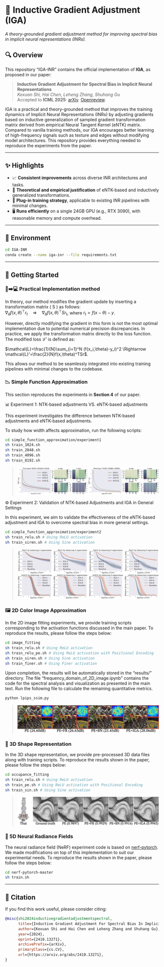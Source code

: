 # 🧠 Inductive Gradient Adjustment (IGA)  
*A theory-grounded gradient adjustment method for improving spectral bias in implicit neural representations (INRs).*

## 🔍 Overview

This repository “IGA-INR” contains the official implementation of **IGA**, as proposed in our paper: 
> **Inductive Gradient Adjustment for Spectral Bias in Implicit Neural Representations**<br>
> *Kexuan Shi, Hai Chen, Leheng Zhang, Shuhang Gu*   
> Accepted to **ICML 2025**·  [arXiv](https://arxiv.org/abs/2410.13271). [Openreview](https://openreview.net/forum?id=pYMZQtkp3F).

IGA is a practical and theory-grounded method that improves the training dynamics of Implicit Neural Representations (INRs) by adjusting gradients based on inductive generalization of sampled gradient transformation matrix derived from empirical Neural Tangent Kernel (eNTK) matrix. Compared to vanilla training methods, our IGA encourages better learning of high-frequency signals such as texture and edges without modifying model architectures. This repository provides everything needed to reproduce the experiments from the paper.

---
## ✨ Highlights

- 📈 **Consistent improvements** across diverse INR architectures and tasks.
- 🔬 **Theoretical and empirical justification** of eNTK-based and inductively generalized transformations.
- 🧩 **Plug-in training strategy**, applicable to existing INR pipelines with minimal changes.
- 🖥️ **Runs efficiently** on a single 24GB GPU (e.g., RTX 3090), with reasonable memory and compute overhead.

---
## 🧰 Environment
```bash
cd IGA-INR
conda create --name iga-inr --file requirements.txt

```
---
## 🚀 Getting Started
### 🧠➡️💻 Practical Implementation method

In theory, our method modifies the gradient update by inserting a transformation matrix \( S \) as follows:  
$\nabla_{\theta} f(x, \theta)^\top r_t \quad \Rightarrow \quad \nabla_{\theta} f(x, \theta)^\top S r_t$, where $r_t=f(x-\theta)-y$.

However, directly modifying the gradient in this form is not the most optimal implementation due to potential numerical precision discrepancies. In practice, we apply the transformation matrix directly to the loss function. The modified loss $\mathcal{L}'$ is defined as:

$\mathcal{L}=\frac{1}{N}\sum_{i=1}^N (f(x_i,\theta)-y_i)^2 \Rightarrow \mathcal{L}'=\frac{2}{N}f(x,\theta)^TSr$.

This allows our method to be seamlessly integrated into existing training pipelines with minimal changes to the codebase. 
### 📉 Simple Function Approximation
This section reproduces the experiments in **Section 4** of our paper.

📊 Experiment 1: NTK-based adjustments VS. eNTK-based adjustments

This experiment investigates the difference between NTK-based adjustments and eNTK-based adjustments.

To study how width affects approximation, run the following scripts:
```bash
cd simple_function_approximation/experiment1
sh train_1024.sh
sh train_2048.sh
sh train_4096.sh
sh train_8192.sh
```
> <img  src="figures/exp1_1_paper_large_colorbar.jpg">

⚙️ Experiment 2: Validation of NTK-based Adjustments and IGA in General Settings

In this experiment, we aim to validate the effectiveness of the eNTK-based adjustment and IGA to overcome spectral bias in more general settings.

```bash
cd simple_function_approximation/experiment2
sh train_relu.sh # Using ReLU activation
sh train_siren.sh # Using Sine activation
```
> <img  src="figures/exp_1_2_line_paper.jpg">

### 🖼️ 2D Color Image Approximation
In the 2D image fitting experiments, we provide training scripts corresponding to the activation functions discussed in the main paper. To reproduce the results, please follow the steps below:

```bash
cd image_fitting
sh train_relu.sh # Using ReLU activation
sh train_relu_pe.sh # Using ReLU activation with Positional Encoding
sh train_siren.sh # Using Sine activation
sh train_finer.sh # Using Finer activation
```

Upon completion, the results will be automatically stored in the “results/” directory. The file “frequency_domain_of_2D_image.ipynb” contains the code for the spectral analysis and visualization as presented in the main text.
Run the following file to calculate the remaining quantitative metrics.

```bash
python lpips_ssim.py
```
> <img  src="figures/exp_2_1_icml.jpeg">

### 🗿 3D Shape Representation

In the 3D shape representation, we provide pre-processed 3D data files along with training scripts. To reproduce the results shown in the paper, please follow the steps below:

```bash
cd occupance_fitting
sh train_relu.sh # Using ReLU activation
sh train_pe.sh # Using ReLU activation with Positional Encoding
sh train_sin.sh # Using Sine activation
```
> <img  src="figures/exp_3_1_icml.jpeg">

### 📸 5D Neural Radiance Fields

The neural radiance field (NeRF) experiment code is based on [nerf-pytorch](https://github.com/yenchenlin/nerf-pytorch). We made modifications on top of this implementation to suit our experimental needs. To reproduce the results shown in the paper, please follow the steps below:

```bash
cd nerf-pytorch-master
sh train.sh
```

---
## 📄 Citation

If you find this work useful, please consider citing:

```bibtex
@misc{shi2024inductivegradientadjustmentspectral,
      title={Inductive Gradient Adjustment For Spectral Bias In Implicit Neural Representations}, 
      author={Kexuan Shi and Hai Chen and Leheng Zhang and Shuhang Gu},
      year={2024},
      eprint={2410.13271},
      archivePrefix={arXiv},
      primaryClass={cs.CV},
      url={https://arxiv.org/abs/2410.13271}, 
}
```
